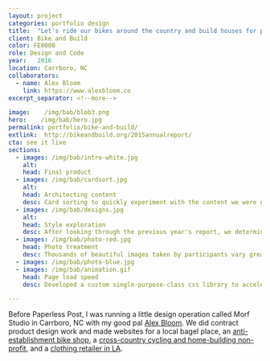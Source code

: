 ```yaml
---
layout: project
categories: portfolio design
title:  "Let's ride our bikes around the country and build houses for people that need them."
client: Bike and Build
color: FE0000
role: Design and Code
year:   2016
location: Carrboro, NC
collaborators:
  - name: Alex Bloom
    link: https://www.alexbloom.co
excerpt_separator: <!--more-->

image:    /img/bab/blob3.png
hero:    /img/bab/hero.jpg
permalink: portfolio/bike-and-build/
extlink:  http://bikeandbuild.org/2015annualreport/
cta: see it live
sections:
  - images: /img/bab/intro-white.jpg
    alt:
    head: Final product
  - images: /img/bab/cardsort.jpg
    alt:  
    head: Architecting content
    desc: Card sorting to quickly experiment with the content we were given. This allowed us to discover a storyline that wasn't obvious at first glance. Fancy paper for the cards is key.
  - images: /img/bab/designs.jpg
    alt:
    head: Style exploration
    desc: After looking through the previous year's report, we determined to create a unified visual experience with a bold and patriotic color palette, a clean layout system, and illustrative graphics.
  - images: /img/bab/photo-red.jpg
    head: Photo treatment
    desc: Thousands of beautiful images taken by participants vary greatly in style. Duotones drove the aesthetic and visual language; syncing with the typography.
  - images: /img/bab/photo-blue.jpg
  - images: /img/bab/animation.gif
    head: Page load speed
    desc: Developed a custom single-purpose-class css library to accelerate our prototyping workflow.

---
```


Before Paperless Post, I was running a little design operation called Morf Studio in Carrboro, NC with my good pal [Alex Bloom](https://alexbloom.co/). We did contract product design work and made websites for a local bagel place, an [anti-establishment bike shop](http://backalleybikes.net/), a [cross-country cycling and home-building non-profit](https://bikeandbuild.org/2015annualreport/index.html), and a [clothing retailer in LA](https://shop-midland.com/).

<!--more-->
